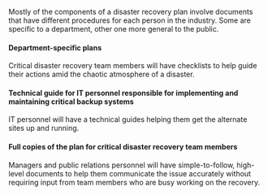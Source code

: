 Mostly of the components of a disaster recovery plan involve documents that have different procedures for each person in the industry. Some are specific to a department, other one more general to the public.
#### Department-specific plans
Critical disaster recovery team members will have checklists to help guide their actions amid the chaotic atmosphere of a disaster.
#### Technical guide for IT personnel responsible for implementing and maintaining critical backup systems
IT personnel will have a technical guides helping them get the alternate sites up and running.
#### Full copies of the plan for critical disaster recovery team members
Managers and public relations personnel will have simple-to-follow, high-level documents to help them communicate the issue accurately without requiring input from team members who are busy working on the recovery.